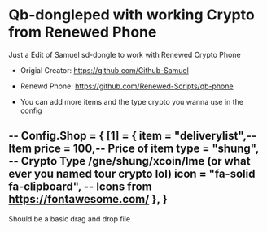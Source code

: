 # Qb-dongleped with working Crypto from Renewed Phone
Just a Edit of Samuel sd-dongle to work with Renewed Crypto Phone


- Origial Creator: https://github.com/Github-Samuel

- Renewd Phone: https://github.com/Renewed-Scripts/qb-phone


- You can add more items and the type crypto you wanna use in the config 

--
Config.Shop = {
    [1] = {
        item = "deliverylist",-- Item
        price = 100,-- Price of item
        type = "shung", -- Crypto Type /gne/shung/xcoin/lme (or what ever you named tour crypto lol)
        icon = "fa-solid fa-clipboard", -- Icons from https://fontawesome.com/
    },
}
--

Should be a basic drag and drop file
